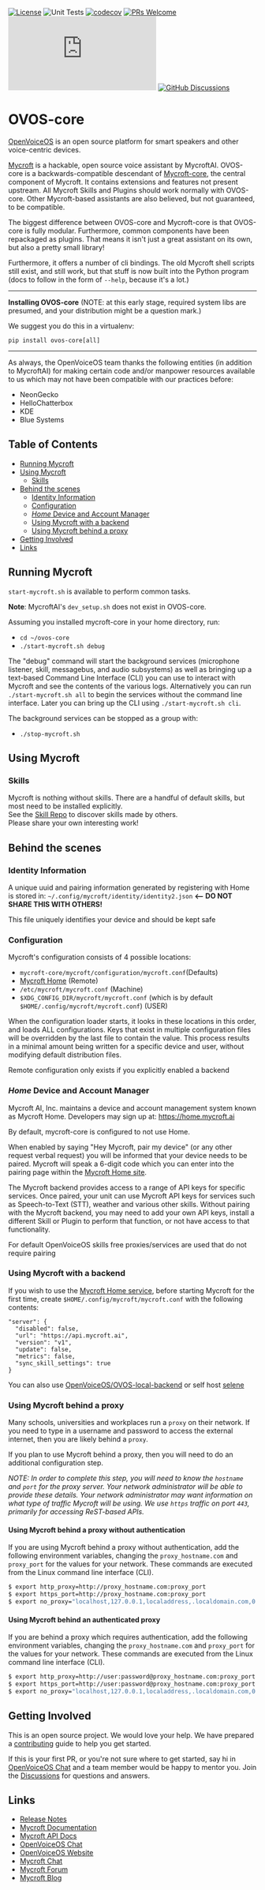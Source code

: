 [![License](https://img.shields.io/badge/License-Apache%202.0-blue.svg)](LICENSE.md) 
![Unit Tests](https://github.com/OpenVoiceOS/ovos-core/actions/workflows/unit_tests.yml/badge.svg)
[![codecov](https://codecov.io/gh/OpenVoiceOS/ovos-core/branch/dev/graph/badge.svg?token=CS7WJH4PO2)](https://codecov.io/gh/OpenVoiceOS/ovos-core)
[![PRs Welcome](https://img.shields.io/badge/PRs-welcome-brightgreen.svg)](http://makeapullrequest.com)
[![Chat](https://img.shields.io/matrix/openvoiceos-general:matrix.org)](https://matrix.to/#/#OpenVoiceOS-general:matrix.org)
[![GitHub Discussions](https://img.shields.io/github/discussions/OpenVoiceOS/OpenVoiceOS?label=OVOS%20Discussions)](https://github.com/OpenVoiceOS/OpenVoiceOS/discussions)

# OVOS-core
[OpenVoiceOS](https://openvoiceos.com/) is an open source platform for smart speakers and other voice-centric devices.

[Mycroft](https://mycroft.ai) is a hackable, open source voice assistant by MycroftAI. OVOS-core is a backwards-compatible descendant of [Mycroft-core](https://github.com/MycroftAI/mycroft-core), the central component of Mycroft. It contains extensions and features not present upstream. All Mycroft Skills and Plugins should work normally with OVOS-core. Other Mycroft-based assistants are also believed, but not guaranteed, to be compatible.

The biggest difference between OVOS-core and Mycroft-core is that OVOS-core is fully modular. Furthermore, common components have been repackaged as plugins. That means it isn't just a great assistant on its own, but also a pretty small library!

Furthermore, it offers a number of cli bindings. The old Mycroft shell scripts still exist, and still work, but that stuff is now built into the Python program (docs to follow in the form of `--help`, because it's a lot.)

---

**Installing OVOS-core** (NOTE: at this early stage, required system libs are presumed, and your distribution might be a question mark.)

We suggest you do this in a virtualenv:

`pip install ovos-core[all]`

---

As always, the OpenVoiceOS team thanks the following entities (in addition to MycroftAI) for making certain code and/or manpower resources available to us which may not have been compatible with our practices before:

  - NeonGecko
  - HelloChatterbox
  - KDE
  - Blue Systems
  
## Table of Contents

- [Running Mycroft](#running-mycroft)
- [Using Mycroft](#using-mycroft)
  - [Skills](#skills)
- [Behind the scenes](#behind-the-scenes)
  - [Identity Information](#identity-information)
  - [Configuration](#configuration)
  - [*Home* Device and Account Manager](#home-device-and-account-manager)
  - [Using Mycroft with a backend](#using-mycroft-with-a-backend)
  - [Using Mycroft behind a proxy](#using-mycroft-behind-a-proxy)
- [Getting Involved](#getting-involved)
- [Links](#links)


## Running Mycroft

`start-mycroft.sh` is available to perform common tasks.

 **Note**: MycroftAI's `dev_setup.sh` does not exist in OVOS-core.

Assuming you installed mycroft-core in your home directory, run:
- `cd ~/ovos-core`
- `./start-mycroft.sh debug`

The "debug" command will start the background services (microphone listener, skill, messagebus, and audio subsystems) as well as bringing up a text-based Command Line Interface (CLI) you can use to interact with Mycroft and see the contents of the various logs. Alternatively you can run `./start-mycroft.sh all` to begin the services without the command line interface.  Later you can bring up the CLI using `./start-mycroft.sh cli`.

The background services can be stopped as a group with:
- `./stop-mycroft.sh`

## Using Mycroft

### Skills

Mycroft is nothing without skills.  There are a handful of default skills, but most need to be installed explicitly.  
See the [Skill Repo](https://github.com/MycroftAI/mycroft-skills#welcome) to discover skills made by others.  
Please share your own interesting work!

## Behind the scenes

### Identity Information
A unique uuid and pairing information generated by registering with Home is stored in:
`~/.config/mycroft/identity/identity2.json` <b><-- DO NOT SHARE THIS WITH OTHERS!</b>

This file uniquely identifies your device and should be kept safe

### Configuration
Mycroft's configuration consists of 4 possible locations:
- `mycroft-core/mycroft/configuration/mycroft.conf`(Defaults)
- [Mycroft Home](https://home.mycroft.ai) (Remote) 
- `/etc/mycroft/mycroft.conf` (Machine)
- `$XDG_CONFIG_DIR/mycroft/mycroft.conf` (which is by default `$HOME/.config/mycroft/mycroft.conf`) (USER)

When the configuration loader starts, it looks in these locations in this order, and loads ALL configurations. Keys that exist in multiple configuration files will be overridden by the last file to contain the value. This process results in a minimal amount being written for a specific device and user, without modifying default distribution files.

Remote configuration only exists if you explicitly enabled a backend

### *Home* Device and Account Manager
Mycroft AI, Inc. maintains a device and account management system known as Mycroft Home. Developers may sign up at: https://home.mycroft.ai

By default, mycroft-core is configured to not use Home. 

When enabled by saying "Hey Mycroft, pair my device" (or any other request verbal request) you will be informed that your device needs to be paired. 
Mycroft will speak a 6-digit code which you can enter into the pairing page within the [Mycroft Home site](https://home.mycroft.ai).

The Mycroft backend provides access to a range of API keys for specific services. 
Once paired, your unit can use Mycroft API keys for services such as Speech-to-Text (STT), weather and various other skills.
Without pairing with the Mycroft backend, you may need to add your own API keys, install a different Skill or Plugin to perform that function, or not have access to that functionality.

For default OpenVoiceOS skills free proxies/services are used that do not require pairing

### Using Mycroft with a backend

If you wish to use the [Mycroft Home service](https://mycroft-ai.gitbook.io/docs/using-mycroft-ai/pairing-your-device), before starting Mycroft for the first time, create `$HOME/.config/mycroft/mycroft.conf` with the following contents:

```
"server": {
  "disabled": false,
  "url": "https://api.mycroft.ai",
  "version": "v1",
  "update": false,
  "metrics": false,
  "sync_skill_settings": true
}
```

You can also use [OpenVoiceOS/OVOS-local-backend](https://github.com/OpenVoiceOS/OVOS-local-backend) or self host [selene](https://github.com/MycroftAI/selene-backend)


### Using Mycroft behind a proxy

Many schools, universities and workplaces run a `proxy` on their network. If you need to type in a username and password to access the external internet, then you are likely behind a `proxy`.

If you plan to use Mycroft behind a proxy, then you will need to do an additional configuration step.

_NOTE: In order to complete this step, you will need to know the `hostname` and `port` for the proxy server. Your network administrator will be able to provide these details. Your network administrator may want information on what type of traffic Mycroft will be using. We use `https` traffic on port `443`, primarily for accessing ReST-based APIs._

#### Using Mycroft behind a proxy without authentication

If you are using Mycroft behind a proxy without authentication, add the following environment variables, changing the `proxy_hostname.com` and `proxy_port` for the values for your network. These commands are executed from the Linux command line interface (CLI).

```bash
$ export http_proxy=http://proxy_hostname.com:proxy_port
$ export https_port=http://proxy_hostname.com:proxy_port
$ export no_proxy="localhost,127.0.0.1,localaddress,.localdomain.com,0.0.0.0,::1"
```

#### Using Mycroft behind an authenticated proxy

If  you are behind a proxy which requires authentication, add the following environment variables, changing the `proxy_hostname.com` and `proxy_port` for the values for your network. These commands are executed from the Linux command line interface (CLI).

```bash
$ export http_proxy=http://user:password@proxy_hostname.com:proxy_port
$ export https_port=http://user:password@proxy_hostname.com:proxy_port
$ export no_proxy="localhost,127.0.0.1,localaddress,.localdomain.com,0.0.0.0,::1"
```

## Getting Involved

This is an open source project. We would love your help. We have prepared a [contributing](.github/CONTRIBUTING.md) guide to help you get started.

If this is your first PR, or you're not sure where to get started,
say hi in [OpenVoiceOS Chat](https://matrix.to/#/!XFpdtmgyCoPDxOMPpH:matrix.org?via=matrix.org) and a team member would be happy to mentor you.
Join the [Discussions](https://github.com/OpenVoiceOS/OpenVoiceOS/discussions) for questions and answers.

## Links
* [Release Notes](https://github.com/OpenVoiceOS/ovos-core/releases)
* [Mycroft Documentation](https://docs.mycroft.ai)
* [Mycroft API Docs](https://mycroft-core.readthedocs.io/en/master/)
* [OpenVoiceOS Chat](https://matrix.to/#/!XFpdtmgyCoPDxOMPpH:matrix.org?via=matrix.org)
* [OpenVoiceOS Website](https://openvoiceos.com/)
* [Mycroft Chat](https://chat.mycroft.ai)
* [Mycroft Forum](https://community.mycroft.ai)
* [Mycroft Blog](https://mycroft.ai/blog)
